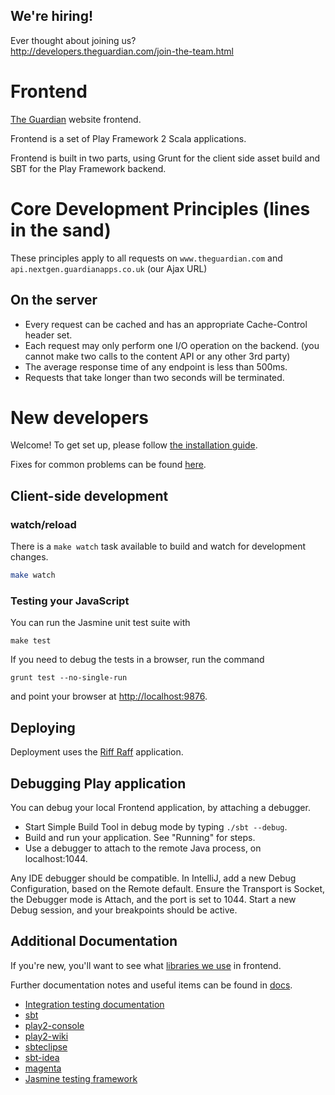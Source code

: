 ## We're hiring!
Ever thought about joining us?<br/>
http://developers.theguardian.com/join-the-team.html

# Frontend
[The Guardian](http://www.theguardian.com) website frontend.

Frontend is a set of Play Framework 2 Scala applications.

Frontend is built in two parts, using Grunt for the client side asset build and
SBT for the Play Framework backend.

# Core Development Principles (lines in the sand)
These principles apply to all requests on `www.theguardian.com` and `api.nextgen.guardianapps.co.uk` (our Ajax URL)

## On the server
* Every request can be cached and has an appropriate Cache-Control header set.
* Each request may only perform one I/O operation on the backend. (you cannot make two calls to the content API or any other 3rd party)
* The average response time of any endpoint is less than 500ms.
* Requests that take longer than two seconds will be terminated.

# New developers
Welcome! To get set up, please follow [the installation guide](https://github.com/guardian/frontend/wiki/Installation-steps).

Fixes for common problems can be found [here](https://github.com/guardian/frontend/wiki/Troubleshooting).

## Client-side development
### watch/reload
There is a `make watch` task available to build and watch for development
changes.

```bash
make watch
```

### Testing your JavaScript
You can run the Jasmine unit test suite with

```
make test
```

If you need to debug the tests in a browser, run the command

```
grunt test --no-single-run
```

and point your browser at [http://localhost:9876](http://localhost:9876).

## Deploying
Deployment uses the [Riff Raff](https://github.com/guardian/riff-raff) application.

## Debugging Play application
You can debug your local Frontend application, by attaching a debugger.

* Start Simple Build Tool in debug mode by typing `./sbt --debug`.
* Build and run your application. See "Running" for steps.
* Use a debugger to attach to the remote Java process, on localhost:1044.

Any IDE debugger should be compatible. In IntelliJ, add a new Debug Configuration,
based on the Remote default.
Ensure the Transport is Socket, the Debugger mode is Attach, and the port is set to 1044.
Start a new Debug session, and your breakpoints should be active.

Additional Documentation
------------------------
If you're new, you'll want to see what [libraries we use](docs/libraries.md) in frontend.

Further documentation notes and useful items can be found in [docs](docs).

- [Integration testing documentation](integrated-tests/README.md)
- [sbt](http://www.scala-sbt.org)
- [play2-console](https://github.com/playframework/Play20/wiki/PlayConsole)
- [play2-wiki](https://github.com/playframework/Play20/wiki)
- [sbteclipse](https://github.com/typesafehub/sbteclipse)
- [sbt-idea](https://github.com/mpeltonen/sbt-idea)
- [magenta](https://github.com/guardian/deploy)
- [Jasmine testing framework](http://jasmine.github.io/)
